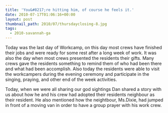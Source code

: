 ```yaml
---
title: 'You&#8217;re hitting him, of course he feels it.'
date: 2010-07-17T01:06:16+00:00
layout: post
thumbnail_path: 2010/07/thursdayclosing-8.jpg
tags:
  - 2010-savannah-ga
---
```

Today was the last day of Workcamp, on this day most crews have finished their jobs and were ready for some rest after a long week of work. It was also the day when most crews presented the residents their gifts. Many crews gave the residents something to remind them of who had been there and what had been accomplish. Also today the residents were able to visit the workcampers during the evening ceremony and participate in the singing, praying, and other end of the week activities.

Today, when we were all sharing our god sightings Dan shared a story with us about how he and his crew had adopted their residents neighbour as their resident. He also mentioned how the neightbour, Ms.Dixie, had jumped in front of a moving van in order to have a group prayer with his work crew.